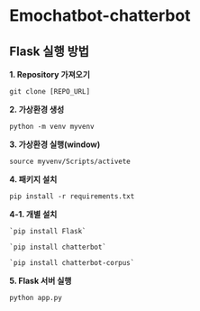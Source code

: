 # Emochatbot-chatterbot

## Flask 실행 방법
**1. Repository 가져오기**
  ```
  git clone [REPO_URL]
   ```

**2. 가상환경 생성**
  ```
  python -m venv myvenv
  ```

**3. 가상환경 실행(window)** 
  ```
  source myvenv/Scripts/activete
  ```

**4. 패키지 설치**
  ```
  pip install -r requirements.txt
  ```
**4-1. 개별 설치**

    `pip install Flask`

    `pip install chatterbot`

    `pip install chatterbot-corpus`


**5. Flask 서버 실행**
  ```
  python app.py
  ```
